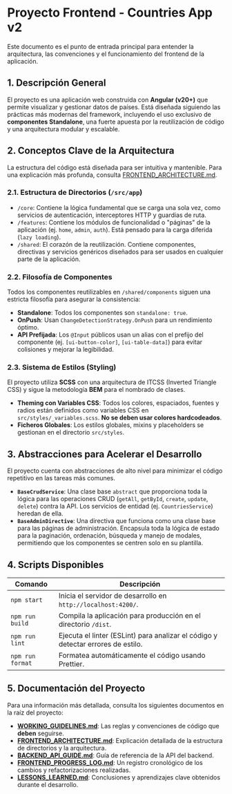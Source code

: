 <!-- File: d:\desarrollos\countries2\frontend\README.md | Last Modified: 2025-10-19 -->

# Proyecto Frontend - Countries App v2

Este documento es el punto de entrada principal para entender la arquitectura, las convenciones y el funcionamiento del frontend de la aplicación.

## 1. Descripción General

El proyecto es una aplicación web construida con **Angular (v20+)** que permite visualizar y gestionar datos de países. Está diseñada siguiendo las prácticas más modernas del framework, incluyendo el uso exclusivo de **componentes Standalone**, una fuerte apuesta por la reutilización de código y una arquitectura modular y escalable.

## 2. Conceptos Clave de la Arquitectura

La estructura del código está diseñada para ser intuitiva y mantenible. Para una explicación más profunda, consulta [FRONTEND_ARCHITECTURE.md](./FRONTEND_ARCHITECTURE.md).

### 2.1. Estructura de Directorios (`/src/app`)

-   `/core`: Contiene la lógica fundamental que se carga una sola vez, como servicios de autenticación, interceptores HTTP y guardias de ruta.
-   `/features`: Contiene los módulos de funcionalidad o "páginas" de la aplicación (ej. `home`, `admin`, `auth`). Está pensado para la carga diferida (`lazy loading`).
-   `/shared`: El corazón de la reutilización. Contiene componentes, directivas y servicios genéricos diseñados para ser usados en cualquier parte de la aplicación.

### 2.2. Filosofía de Componentes

Todos los componentes reutilizables en `/shared/components` siguen una estricta filosofía para asegurar la consistencia:

-   **Standalone**: Todos los componentes son `standalone: true`.
-   **OnPush**: Usan `ChangeDetectionStrategy.OnPush` para un rendimiento óptimo.
-   **API Prefijada**: Los `@Input` públicos usan un alias con el prefijo del componente (ej. `[ui-button-color]`, `[ui-table-data]`) para evitar colisiones y mejorar la legibilidad.

### 2.3. Sistema de Estilos (Styling)

El proyecto utiliza **SCSS** con una arquitectura de ITCSS (Inverted Triangle CSS) y sigue la metodología **BEM** para el nombrado de clases.

-   **Theming con Variables CSS**: Todos los colores, espaciados, fuentes y radios están definidos como variables CSS en `src/styles/_variables.scss`. **No se deben usar colores hardcodeados**.
-   **Ficheros Globales**: Los estilos globales, mixins y placeholders se gestionan en el directorio `src/styles`.

## 3. Abstracciones para Acelerar el Desarrollo

El proyecto cuenta con abstracciones de alto nivel para minimizar el código repetitivo en las tareas más comunes.

-   **`BaseCrudService`**: Una clase base `abstract` que proporciona toda la lógica para las operaciones CRUD (`getAll`, `getById`, `create`, `update`, `delete`) contra la API. Los servicios de entidad (ej. `CountriesService`) heredan de ella.
-   **`BaseAdminDirective`**: Una directiva que funciona como una clase base para las páginas de administración. Encapsula toda la lógica de estado para la paginación, ordenación, búsqueda y manejo de modales, permitiendo que los componentes se centren solo en su plantilla.

## 4. Scripts Disponibles

| Comando           | Descripción                                                                   |
| ----------------- | ----------------------------------------------------------------------------- |
| `npm start`       | Inicia el servidor de desarrollo en `http://localhost:4200/`.                 |
| `npm run build`   | Compila la aplicación para producción en el directorio `/dist`.                |
| `npm run lint`    | Ejecuta el linter (ESLint) para analizar el código y detectar errores de estilo. |
| `npm run format`  | Formatea automáticamente el código usando Prettier.                           |

## 5. Documentación del Proyecto

Para una información más detallada, consulta los siguientes documentos en la raíz del proyecto:

-   [**WORKING_GUIDELINES.md**](./WORKING_GUIDELINES.md): Las reglas y convenciones de código que **deben** seguirse.
-   [**FRONTEND_ARCHITECTURE.md**](./FRONTEND_ARCHITECTURE.md): Explicación detallada de la estructura de directorios y la arquitectura.
-   [**BACKEND_API_GUIDE.md**](./BACKEND_API_GUIDE.md): Guía de referencia de la API del backend.
-   [**FRONTEND_PROGRESS_LOG.md**](./FRONTEND_PROGRESS_LOG.md): Un registro cronológico de los cambios y refactorizaciones realizadas.
-   [**LESSONS_LEARNED.md**](./LESSONS_LEARNED.md): Conclusiones y aprendizajes clave obtenidos durante el desarrollo.

